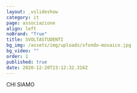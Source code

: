 ```yaml
---
layout: _vslideshow
category: it
page: associazione
align: left
noBrand: "True"
title: SVOLTASTUDENTI
bg_img: /assets/img/uploads/sfondo-mosaico.jpg
bg_video: ""
order: 1
published: true
date: 2020-12-20T23:12:32.316Z
---
```

CHI SIAMO